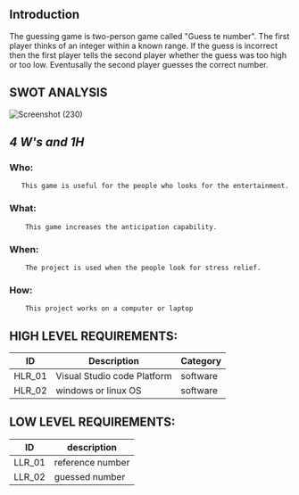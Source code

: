 ## Introduction
The guessing game is two-person game called "Guess te number". The first player thinks of an integer within a known range. If the guess is incorrect then the first player tells the second player whether the guess was too high or too low. Eventusally the second player guesses the correct number. 
## SWOT ANALYSIS
![Screenshot (230)](https://user-images.githubusercontent.com/89648206/132314075-9d5d147b-6ebf-423d-bda4-03099ab72553.png)



## ***4 W's and 1H***
### Who:
       This game is useful for the people who looks for the entertainment.
### What:
        This game increases the anticipation capability. 
### When:
        The project is used when the people look for stress relief.
### How:
        This project works on a computer or laptop 
## HIGH LEVEL REQUIREMENTS:
| ID | Description | Category |
|---------|--------|----------|
| HLR_01 | Visual Studio code Platform| software | 
| HLR_02 |windows or linux OS | software | 
## LOW LEVEL REQUIREMENTS:
| ID | description |
|-----|------------|
|LLR_01 | reference number |
|LLR_02 |guessed number |
